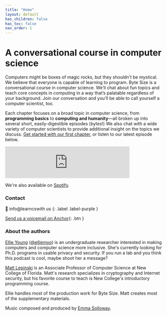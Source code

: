 ```yaml
---
title: "Home"
layout: default
has_children: false
has_toc: false
nav_order: 1
---
```

# A conversational course in computer science

Computers might be boxes of magic rocks, but they shouldn’t be mystical. We believe that everyone is capable of learning to program. Byte Size is a conversational course in computer science. We’ll chat about fun topics and teach core concepts in computing in a way that’s palatable regardless of your background. Join our conversation and you’ll be able to call yourself a computer scientist, too.

Each chapter focuses on a broad topic in computer science, from **programming basics** to **computing and humanity**—all broken up into several short, easily-digestible episodes (bytes!) We also chat with a wide variety of computer scientists to provide additional insight on the topics we discuss.  [Get started with our first chapter](http://learncswith.us/chapters/0-Introduction/0-contents.html), or listen to our latest episode below.

<iframe src="https://anchor.fm/bytesizecs/embed/episodes/0-2-Hello--Python--Writing-your-first-program-et4f6e" height="102px" width="400px" frameborder="0" scrolling="no"></iframe>

We're also available on [Spotify](https://open.spotify.com/show/6aHvs4wPbeOq3V3zzNiMnc).

### Contact
💌 inf<!-- mailto:spam@ftc.gov -->o@lea<!-- ; DROP TABLE emails; -->rncswith us
{: .label .label-purple }

[Send us a voicemail on Anchor](https://anchor.fm/bytesizecs){: .btn }

### About the authors
[Ellie Young](https://elean.org) ([@elliemyo](https://twitter.com/elliemyo)) is an undergraduate researcher interested in making computers and computer science more inclusive. She's currently looking for Ph.D. programs in usable privacy and security. If you run a lab and you think this podcast is cool, maybe shoot her a message?

[Matt Lepinski](https://www.ncf.edu/directory/listing/matthew-lepinski/) is an Associate Professor of Computer Science at New College of Florida. Matt's research specializes in cryptography and Internet security, but his favorite course to teach is New College's introductory programming course.

Ellie handles most of the production work for Byte Size. Matt creates most of the supplementary materials.

Music composed and produced by [Emma Solloway](https://soundcloud.com/emmp3).
